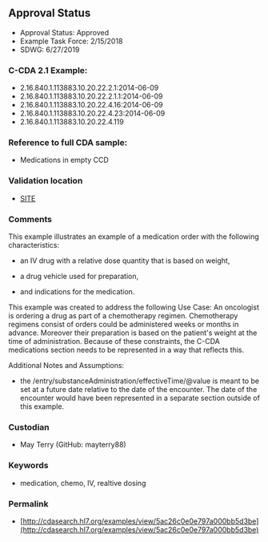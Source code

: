 ## Approval Status 

* Approval Status: Approved
* Example Task Force: 2/15/2018
* SDWG: 6/27/2019

### C-CDA 2.1 Example:
* 2.16.840.1.113883.10.20.22.2.1:2014-06-09
* 2.16.840.1.113883.10.20.22.2.1.1:2014-06-09
* 2.16.840.1.113883.10.20.22.4.16:2014-06-09
* 2.16.840.1.113883.10.20.22.4.23:2014-06-09
* 2.16.840.1.113883.10.20.22.4.119

### Reference to full CDA sample:
* Medications in empty CCD


### Validation location

* [SITE](https://site.healthit.gov/sandbox-ccda/ccda-validator)


### Comments

This example illustrates an example of a medication order with the following characteristics:

* an IV drug with a relative dose quantity that is based on weight,

* a drug vehicle used for preparation,

* and indications for the medication.



This example was created to address the following Use Case:
An oncologist is ordering a drug as part of a chemotherapy regimen. Chemotherapy regimens consist of orders could be administered weeks or months in advance.  Moreover their preparation is based on the patient's weight at the time of administration.  Because of these constraints, the C-CDA medications section needs to be represented in a way that reflects this.


Additional Notes and Assumptions:
* the /entry/substanceAdministration/effectiveTime/@value is meant to be set at a future date relative to the date of the encounter.  The date of the encounter would have been represented in a separate section outside of this example.

### Custodian

* May Terry (GitHub: mayterry88)

### Keywords

* medication, chemo, IV, realtive dosing

### Permalink

* [http://cdasearch.hl7.org/examples/view/5ac26c0e0e797a000bb5d3be](http://cdasearch.hl7.org/examples/view/5ac26c0e0e797a000bb5d3be)
